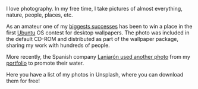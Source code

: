 I love photography. In my free time, I take pictures of almost everything, nature, people, places, etc.</p>

As an amateur one of my <a href="http://www.flickr.com/photos/teleyinex/2945647308/in/set-72157618769763161">biggests successes</a> has been to win a place in the first <a href="http://www.ubuntu.com">Ubuntu</a> OS contest for desktop wallpapers. The photo was included in the default CD-ROM and distributed as part of the wallpaper package, sharing my work with hundreds of people.</p>

More recently, the Spanish company <a href="https://twitter.com/AguaLanjaron/status/336382074833469440">Lanjarón used another photo</a> from my <a href="http://www.flickr.com/photos/teleyinex/4639737486/">portfolio</a> to promote their water.</p>

Here you have a list of my photos in Unsplash, where you can download them for free!
